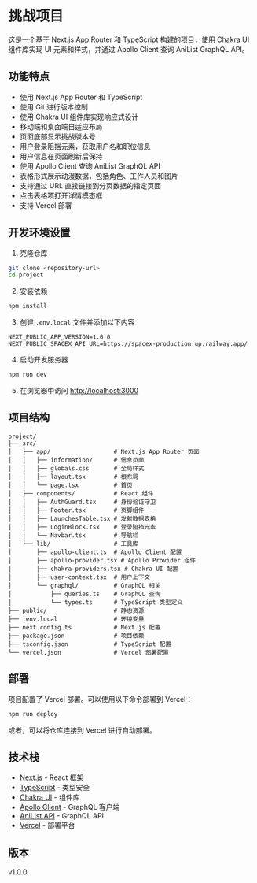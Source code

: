 #  挑战项目

这是一个基于 Next.js App Router 和 TypeScript 构建的项目，使用 Chakra UI 组件库实现 UI 元素和样式，并通过 Apollo Client 查询 AniList GraphQL API。

## 功能特点

- 使用 Next.js App Router 和 TypeScript
- 使用 Git 进行版本控制
- 使用 Chakra UI 组件库实现响应式设计
- 移动端和桌面端自适应布局
- 页面底部显示挑战版本号
- 用户登录阻挡元素，获取用户名和职位信息
- 用户信息在页面刷新后保持
- 使用 Apollo Client 查询 AniList GraphQL API
- 表格形式展示动漫数据，包括角色、工作人员和图片
- 支持通过 URL 直接链接到分页数据的指定页面
- 点击表格项打开详情模态框
- 支持 Vercel 部署

## 开发环境设置

1. 克隆仓库
```bash
git clone <repository-url>
cd project
```

2. 安装依赖
```bash
npm install
```

3. 创建 `.env.local` 文件并添加以下内容
```
NEXT_PUBLIC_APP_VERSION=1.0.0
NEXT_PUBLIC_SPACEX_API_URL=https://spacex-production.up.railway.app/
```

4. 启动开发服务器
```bash
npm run dev
```

5. 在浏览器中访问 [http://localhost:3000](http://localhost:3000)

## 项目结构

```
project/
├── src/
│   ├── app/                  # Next.js App Router 页面
│   │   ├── information/      # 信息页面
│   │   ├── globals.css       # 全局样式
│   │   ├── layout.tsx        # 根布局
│   │   └── page.tsx          # 首页
│   ├── components/           # React 组件
│   │   ├── AuthGuard.tsx     # 身份验证守卫
│   │   ├── Footer.tsx        # 页脚组件
│   │   ├── LaunchesTable.tsx # 发射数据表格
│   │   ├── LoginBlock.tsx    # 登录阻挡元素
│   │   └── Navbar.tsx        # 导航栏
│   └── lib/                  # 工具库
│       ├── apollo-client.ts  # Apollo Client 配置
│       ├── apollo-provider.tsx # Apollo Provider 组件
│       ├── chakra-providers.tsx # Chakra UI 配置
│       ├── user-context.tsx  # 用户上下文
│       └── graphql/          # GraphQL 相关
│           ├── queries.ts    # GraphQL 查询
│           └── types.ts      # TypeScript 类型定义
├── public/                   # 静态资源
├── .env.local                # 环境变量
├── next.config.ts            # Next.js 配置
├── package.json              # 项目依赖
├── tsconfig.json             # TypeScript 配置
└── vercel.json               # Vercel 部署配置
```

## 部署

项目配置了 Vercel 部署。可以使用以下命令部署到 Vercel：

```bash
npm run deploy
```

或者，可以将仓库连接到 Vercel 进行自动部署。

## 技术栈

- [Next.js](https://nextjs.org/) - React 框架
- [TypeScript](https://www.typescriptlang.org/) - 类型安全
- [Chakra UI](https://chakra-ui.com/) - 组件库
- [Apollo Client](https://www.apollographql.com/docs/react/) - GraphQL 客户端
- [AniList API](https://anilist.co/graphiql) - GraphQL API
- [Vercel](https://vercel.com/) - 部署平台

## 版本

v1.0.0
